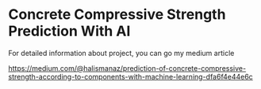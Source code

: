 # Concrete Compressive Strength Prediction With AI

For detailed information about project, you can go my medium article

https://medium.com/@halismanaz/prediction-of-concrete-compressive-strength-according-to-components-with-machine-learning-dfa6f4e44e6c
